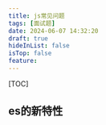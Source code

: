 ```yaml
---
title: js常见问题
tags: [面试题]
date: 2024-06-07 14:32:20
draft: true
hideInList: false
isTop: false
feature: 
---
```

[TOC]

## es的新特性

